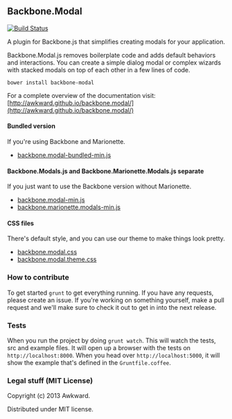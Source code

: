 ## Backbone.Modal

[![Build Status](https://travis-ci.org/awkward/backbone.modal.svg)](https://travis-ci.org/awkward/backbone.modal)

A plugin for Backbone.js that simplifies creating modals for your application.

Backbone.Modal.js removes boilerplate code and adds default behaviors and interactions. You can create a simple dialog modal or complex wizards with stacked modals on top of each other in a few lines of code.

`bower install backbone-modal`

For a complete overview of the documentation visit: [http://awkward.github.io/backbone.modal/](http://awkward.github.io/backbone.modal/)

#### Bundled version
If you're using Backbone and Marionette.
* [backbone.modal-bundled-min.js](https://raw.github.com/awkward/backbone.modal/tree/v1.1.1/backbone.modal-bundled-min.js)

#### Backbone.Modals.js and Backbone.Marionette.Modals.js separate
If you just want to use the Backbone version without Marionette.
* [backbone.modal-min.js](https://raw.github.com/awkward/backbone.modal/tree/v1.1.1/backbone.modal-min.js)
* [backbone.marionette.modals-min.js](https://raw.github.com/awkward/backbone.modal/tree/v1.1.1/backbone.marionette.modals-min.js)

#### CSS files
There's default style, and you can use our theme to make things look pretty.
* [backbone.modal.css](https://raw.github.com/awkward/backbone.modal/tree/v1.1.1/backbone.modal.css)
* [backbone.modal.theme.css](https://raw.github.com/awkward/backbone.modal/tree/v1.1.1/backbone.modal.theme.css)

### How to contribute

To get started `grunt` to get everything running. If you have any requests, please create an issue. If you're working on something yourself, make a pull request and we'll make sure to check it out to get in into the next release.

### Tests

When you run the project by doing `grunt watch`. This will watch the tests, src and example files. It will open up a browser with the tests on `http://localhost:8000`. When you head over `http://localhost:5000`, it will show the example that's defined in the `Gruntfile.coffee`.

### Legal stuff (MIT License)

Copyright (c) 2013 Awkward.

Distributed under MIT license.
